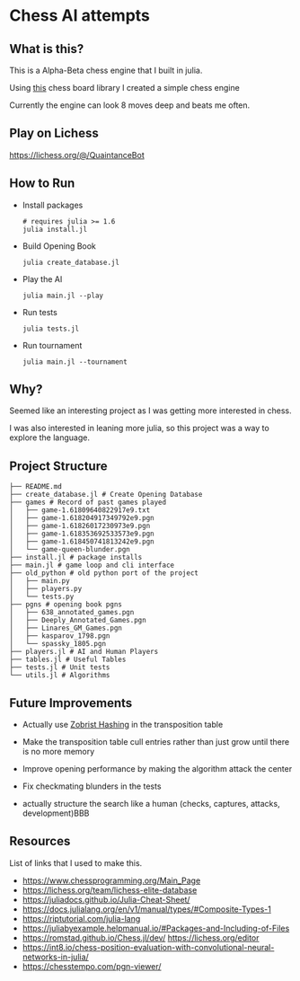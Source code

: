 # Chess AI attempts
## What is this?
This is a Alpha-Beta chess engine that I built in julia.

Using [this](https://romstad.github.io/Chess.jl/dev/) chess board
 library I created a simple chess engine

Currently the engine can look 8 moves deep and beats me often.

## Play on Lichess

https://lichess.org/@/QuaintanceBot

## How to Run


- Install packages
    ```
    # requires julia >= 1.6
    julia install.jl
    ```
- Build Opening Book
    ```
    julia create_database.jl
    ```
- Play the AI
    ```
    julia main.jl --play
    ```
- Run tests 
    ```
    julia tests.jl
    ```
- Run tournament
    ```
    julia main.jl --tournament
    ```

## Why?
Seemed like an interesting project as I was getting more interested in chess.

I was also interested in leaning more julia,
so this project was a way to explore the language.

## Project Structure
```
├── README.md
├── create_database.jl # Create Opening Database
├── games # Record of past games played
│   ├── game-1.61809640822917e9.txt
│   ├── game-1.618204917349792e9.pgn
│   ├── game-1.61826017230973e9.pgn
│   ├── game-1.618353692533573e9.pgn
│   ├── game-1.618450741813242e9.pgn
│   └── game-queen-blunder.pgn
├── install.jl # package installs
├── main.jl # game loop and cli interface
├── old_python # old python port of the project
│   ├── main.py
│   ├── players.py
│   └── tests.py
├── pgns # opening book pgns
│   ├── 638_annotated_games.pgn
│   ├── Deeply_Annotated_Games.pgn
│   ├── Linares_GM_Games.pgn
│   ├── kasparov_1798.pgn
│   └── spassky_1805.pgn
├── players.jl # AI and Human Players
├── tables.jl # Useful Tables
├── tests.jl # Unit tests
└── utils.jl # Algorithms
```

## Future Improvements
* Actually use [Zobrist Hashing](https://www.chessprogramming.org/Zobrist_Hashing) in the transposition table 

* Make the transposition table cull entries rather than just grow until there is no more memory

* Improve opening performance by making the algorithm attack the center

* Fix checkmating blunders in the tests

* actually structure the search like a human (checks, captures, attacks, development)BBB

## Resources
List of links that I used to  make this.
- https://www.chessprogramming.org/Main_Page
- https://lichess.org/team/lichess-elite-database
-  https://juliadocs.github.io/Julia-Cheat-Sheet/
-  https://docs.julialang.org/en/v1/manual/types/#Composite-Types-1
- https://riptutorial.com/julia-lang
- https://juliabyexample.helpmanual.io/#Packages-and-Including-of-Files
- https://romstad.github.io/Chess.jl/dev/
https://lichess.org/editor
-  https://int8.io/chess-position-evaluation-with-convolutional-neural-networks-in-julia/
- https://chesstempo.com/pgn-viewer/